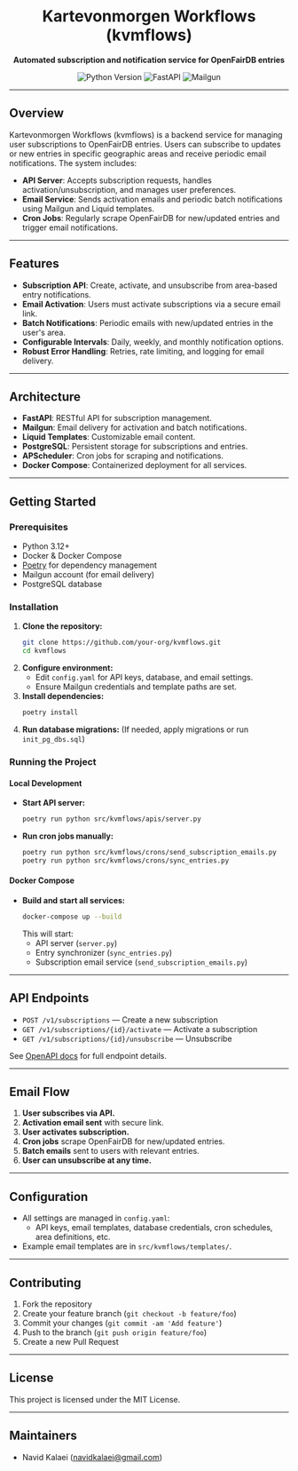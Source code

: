 <div align="center">
  <h1>Kartevonmorgen Workflows (kvmflows)</h1>
  <p><strong>Automated subscription and notification service for OpenFairDB entries</strong></p>
  <img src="https://img.shields.io/badge/python-3.12%2B-blue" alt="Python Version">
  <img src="https://img.shields.io/badge/fastapi-API-green" alt="FastAPI">
  <img src="https://img.shields.io/badge/mailgun-email-orange" alt="Mailgun">
</div>

---

## Overview

Kartevonmorgen Workflows (kvmflows) is a backend service for managing user subscriptions to OpenFairDB entries. Users can subscribe to updates or new entries in specific geographic areas and receive periodic email notifications. The system includes:

- **API Server**: Accepts subscription requests, handles activation/unsubscription, and manages user preferences.
- **Email Service**: Sends activation emails and periodic batch notifications using Mailgun and Liquid templates.
- **Cron Jobs**: Regularly scrape OpenFairDB for new/updated entries and trigger email notifications.

---

## Features

- **Subscription API**: Create, activate, and unsubscribe from area-based entry notifications.
- **Email Activation**: Users must activate subscriptions via a secure email link.
- **Batch Notifications**: Periodic emails with new/updated entries in the user's area.
- **Configurable Intervals**: Daily, weekly, and monthly notification options.
- **Robust Error Handling**: Retries, rate limiting, and logging for email delivery.

---

## Architecture

- **FastAPI**: RESTful API for subscription management.
- **Mailgun**: Email delivery for activation and batch notifications.
- **Liquid Templates**: Customizable email content.
- **PostgreSQL**: Persistent storage for subscriptions and entries.
- **APScheduler**: Cron jobs for scraping and notifications.
- **Docker Compose**: Containerized deployment for all services.

---

## Getting Started

### Prerequisites

- Python 3.12+
- Docker & Docker Compose
- [Poetry](https://python-poetry.org/) for dependency management
- Mailgun account (for email delivery)
- PostgreSQL database

### Installation

1. **Clone the repository:**
   ```sh
   git clone https://github.com/your-org/kvmflows.git
   cd kvmflows
   ```
2. **Configure environment:**
   - Edit `config.yaml` for API keys, database, and email settings.
   - Ensure Mailgun credentials and template paths are set.
3. **Install dependencies:**
   ```sh
   poetry install
   ```
4. **Run database migrations:**
   (If needed, apply migrations or run `init_pg_dbs.sql`)

### Running the Project

#### Local Development

- **Start API server:**
  ```sh
  poetry run python src/kvmflows/apis/server.py
  ```
- **Run cron jobs manually:**
  ```sh
  poetry run python src/kvmflows/crons/send_subscription_emails.py
  poetry run python src/kvmflows/crons/sync_entries.py
  ```

#### Docker Compose

- **Build and start all services:**
  ```sh
  docker-compose up --build
  ```
  This will start:
  - API server (`server.py`)
  - Entry synchronizer (`sync_entries.py`)
  - Subscription email service (`send_subscription_emails.py`)

---

## API Endpoints

- `POST /v1/subscriptions` — Create a new subscription
- `GET /v1/subscriptions/{id}/activate` — Activate a subscription
- `GET /v1/subscriptions/{id}/unsubscribe` — Unsubscribe

See [OpenAPI docs](config.yaml) for full endpoint details.

---

## Email Flow

1. **User subscribes via API.**
2. **Activation email sent** with secure link.
3. **User activates subscription.**
4. **Cron jobs** scrape OpenFairDB for new/updated entries.
5. **Batch emails** sent to users with relevant entries.
6. **User can unsubscribe at any time.**

---

## Configuration

- All settings are managed in `config.yaml`:
  - API keys, email templates, database credentials, cron schedules, area definitions, etc.
- Example email templates are in `src/kvmflows/templates/`.

---

## Contributing

1. Fork the repository
2. Create your feature branch (`git checkout -b feature/foo`)
3. Commit your changes (`git commit -am 'Add feature'`)
4. Push to the branch (`git push origin feature/foo`)
5. Create a new Pull Request

---

## License

This project is licensed under the MIT License.

---

## Maintainers

- Navid Kalaei ([navidkalaei@gmail.com](mailto:navidkalaei@gmail.com))
